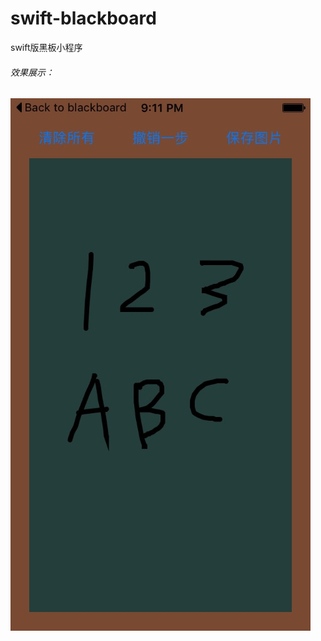 # swift-blackboard
swift版黑板小程序

###### 效果展示：  
![效果图](https://raw.githubusercontent.com/472950043/swift-blackboard/master/效果图.png)